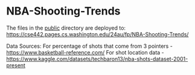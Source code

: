 # NBA-Shooting-Trends

The files in the [public](/public) directory are deployed to: https://cse442.pages.cs.washington.edu/24au/fp/NBA-Shooting-Trends/


Data Sources:
For percentage of shots that come from 3 pointers - https://www.basketball-reference.com/
For shot location data - https://www.kaggle.com/datasets/techbaron13/nba-shots-dataset-2001-present